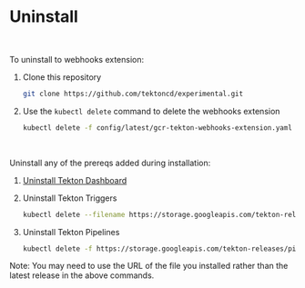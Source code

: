 # Uninstall
<br/>

To uninstall to webhooks extension:
<br/>

1. Clone this repository

    ```bash
    git clone https://github.com/tektoncd/experimental.git
    ```

2. Use the `kubectl delete` command to delete the webhooks extension

    ```bash
    kubectl delete -f config/latest/gcr-tekton-webhooks-extension.yaml
    ```
<br/>

Uninstall any of the prereqs added during installation:

1. [Uninstall Tekton Dashboard](https://github.com/tektoncd/dashboard)  
2. Uninstall Tekton Triggers

    ```bash
    kubectl delete --filename https://storage.googleapis.com/tekton-releases/triggers/latest/release.yaml
    ```

3. Uninstall Tekton Pipelines

    ```bash
    kubectl delete -f https://storage.googleapis.com/tekton-releases/pipeline/latest/release.yaml
    ```

Note: You may need to use the URL of the file you installed rather than the latest release in the above commands.
